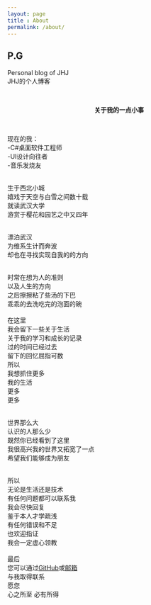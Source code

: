 ```yaml
---
layout: page
title : About
permalink: /about/
---
```


<h2>P.G</h2>
<p>Personal blog of JHJ<br>JHJ的个人博客</p>
<br>
<center><p ><strong><span class="manual">关于我的一点小事</span> </strong></p></center>
<br>
<p>  <div class="manual-content">

  现在的我：<br> 
  -C#桌面软件工程师<br> 
  -UI设计向往者<br> 
  -音乐发烧友<br> 
  <br>
  
  生于西北小城<br> 
  嬉戏于天空与白雪之间数十载<br> 
  就读武汉大学<br> 
  游赏于樱花和园艺之中又四年<br> 
  <br> 
  
  漂泊武汉<br> 
  为维系生计而奔波<br> 
  却也在寻找实现自我的的方向<br> 
  <br> 
  
  时常在想为人的准则<br> 
  以及人生的方向<br> 
  之后擦擦粘了些汤的下巴<br> 
  乖乖的去洗吃完的泡面的碗<br> 
  <br>
  在这里<br> 
  我会留下一些关于生活<br> 
  关于我的学习和成长的记录<br> 
  过的时间已经过去<br> 
  留下的回忆屈指可数<br> 
  所以<br> 
  我想抓住更多<br> 
  我的生活<br> 
  更多<br>
  更多<br> 
  <br>
    
  世界那么大<br> 
  认识的人那么少<br> 
  既然你已经看到了这里<br> 
  我很高兴我的世界又拓宽了一点<br> 
  希望我们能够成为朋友<br> 
  <br> 
  
  所以<br>
  无论是生活还是技术<br>
  有任何问题都可以联系我<br>
  我会尽快回复<br>
  鉴于本人才学疏浅<br>
  有任何错误和不足<br>
  也欢迎指证<br>
  我会一定虚心领教<br>
  <br>
  最后<br>
  您可以通过<a href="http://github.com/PrincessGod">GitHub<i class="fa fa-github"></i></a>或<a href="mailto:hongjiangji@foxmail.com">邮箱<i class="fa fa-envelope"></i></a><br>
  与我取得联系<br>
  愿您<br>
  心之所至 必有所得<br>
  <br>
  
